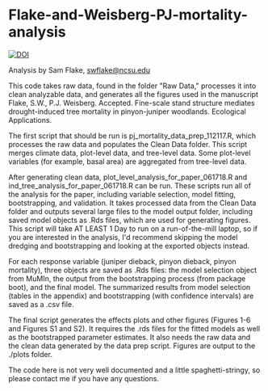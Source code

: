# Flake-and-Weisberg-PJ-mortality-analysis

<a href="https://zenodo.org/badge/latestdoi/111577553"><img src="https://zenodo.org/badge/111577553.svg" alt="DOI"></a>

Analysis by Sam Flake, swflake@ncsu.edu


This code takes raw data, found in the folder "Raw Data," processes it into clean analyzable data, and generates all the figures used in the manuscript Flake, S.W., P.J. Weisberg. Accepted. Fine-scale stand structure mediates drought-induced tree mortality in pinyon-juniper woodlands. Ecological Applications.

The first script that should be run is pj_mortality_data_prep_112117.R, which processes the raw data and populates the Clean Data folder. This script merges climate data, plot-level data, and tree-level data. Some plot-level variables (for example, basal area) are aggregated from tree-level data. 

After generating clean data, plot_level_analysis_for_paper_061718.R and ind_tree_analysis_for_paper_061718.R can be run. These scripts run all of the analysis for the paper, including variable selection, model fitting, bootstrapping, and validation. It takes processed data from the Clean Data folder and outputs several large files to the model output folder, including saved model objects as .Rds files, which are used for generating figures. This script will take AT LEAST 1 Day to run on a run-of-the-mill laptop, so if you are interested in the analysis, I'd recommend skipping the model dredging and bootstrapping and looking at the exported objects instead. 

For each response variable (juniper dieback, pinyon dieback, pinyon mortality), three objects are saved as .Rds files: the model selection object from MuMIn, the output from the bootstrapping process (from package boot), and the final model. The summarized results from model selection (tables in the appendix) and bootstrapping (with confidence intervals) are saved as a .csv file. 

The final script generates the effects plots and other figures (Figures 1-6 and Figures S1 and S2). It requires the .rds files for the fitted models as well as the bootstrapped parameter estimates. It also needs the raw data and the clean data generated by the data prep script. Figures are output to the ./plots folder. 

The code here is not very well documented and a little spaghetti-stringy, so please contact me if you have any questions. 
